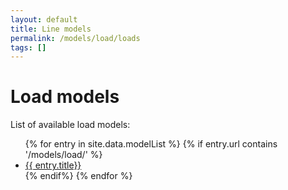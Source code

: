 ```yaml
---
layout: default
title: Line models
permalink: /models/load/loads
tags: []
---
```



# Load models

List of available load models:

<html>
    <ul>
    {% for entry in site.data.modelList %}
        {% if entry.url contains '/models/load/' %}
        <li><a href="{{ entry.url}}">{{ entry.title}}</a></li>
        {% endif%}
    {% endfor %}
    </ul>
</html>
